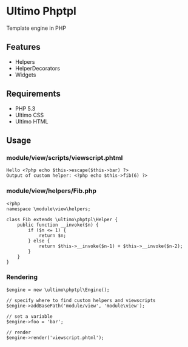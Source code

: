 # Ultimo Phptpl
Template engine in PHP

## Features
* Helpers
* HelperDecorators
* Widgets

## Requirements
* PHP 5.3
* Ultimo CSS
* Ultimo HTML

## Usage

### module/view/scripts/viewscript.phtml
	Hello <?php echo $this->escape($this->bar) ?>
	Output of custom helper: <?php echo $this->fib(6) ?>

### module/view/helpers/Fib.php
	<?php
	namespace \module\view\helpers;
	
	class Fib extends \ultimo\phptpl\Helper {
		public function __invoke($n) {
			if ($n <= 1) {
				return $n;
			} else {
				return $this->__invoke($n-1) + $this->__invoke($n-2);
			}
		}
	}

### Rendering
	$engine = new \ultimo\phptpl\Engine();

	// specify where to find custom helpers and viewscripts
	$engine->addBasePath('module/view', 'module\view');

	// set a variable
	$engine->foo = 'bar';

	// render
	$engine->render('viewscript.phtml');